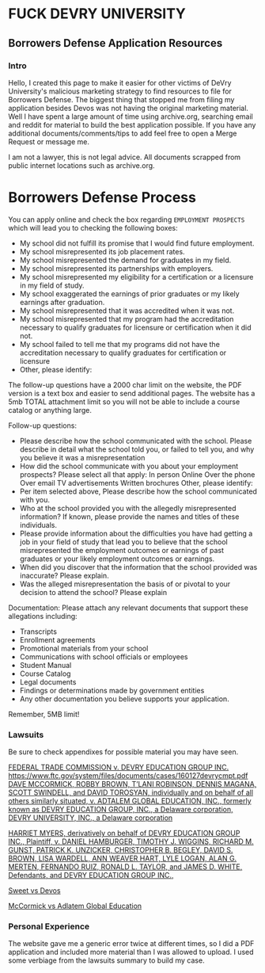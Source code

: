 # FUCK DEVRY UNIVERSITY
## Borrowers Defense Application Resources
### Intro
Hello, I created this page to make it easier for other victims of DeVry University's malicious marketing strategy to find resources to file for Borrowers Defense. The biggest thing that stopped me from filing my application besides Devos was not having the original marketing material. Well I have spent a large amount of time using archive.org, searching email and reddit for material to build the best application possible. If you have any additional documents/comments/tips to add feel free to open a Merge Request or message me.

I am not a lawyer, this is not legal advice. All documents scrapped from public internet locations such as archive.org.

# Borrowers Defense Process

You can apply online and check the box regarding `EMPLOYMENT PROSPECTS` which will lead you to checking the following boxes:
* My school did not fulfill its promise that I would find future employment.
* My school misrepresented its job placement rates.
* My school misrepresented the demand for graduates in my field.
* My school misrepresented its partnerships with employers.
* My school misrepresented my eligibility for a certification or a licensure in my field of study.
* My school exaggerated the earnings of prior graduates or my likely earnings after graduation.
* My school misrepresented that it was accredited when it was not.
* My school misrepresented that my program had the accreditation necessary to qualify graduates for licensure or certification when it did not.
* My school failed to tell me that my programs did not have the accreditation necessary to qualify graduates for certification or licensure
* Other, please identify:

The follow-up questions have a 2000 char limit on the website, the PDF version is a text box and easier to send additional pages. The website has a 5mb TOTAL attachment limit so you will not be able to include a course catalog or anything large.

Follow-up questions:
* Please describe how the school communicated with the school. Please describe in detail what the school told you, or failed to tell you, and why you believe it was a misrepresentation
* How did the school communicate with you about your employment prospects? Please select all that apply:
  In person
  Online
  Over the phone
  Over email
  TV advertisements
  Written brochures
  Other, please identify:
* Per item selected above, Please describe how the school communicated with you.
* Who at the school provided you with the allegedly misrepresented information? If known, please provide the names and titles of these individuals.
* Please provide information about the difficulties you have had getting a job in your field of study that lead you to believe that the school misrepresented the employment outcomes or earnings of past graduates or your likely employment outcomes or earnings.
* When did you discover that the information that the school provided was inaccurate? Please explain.
* Was the alleged misrepresentation the basis of or pivotal to your decision to attend the school? Please explain


Documentation: Please attach any relevant documents that support these allegations including:
* Transcripts
* Enrollment agreements
* Promotional materials from your school
* Communications with school officials or employees
* Student Manual
* Course Catalog
* Legal documents
* Findings or determinations made by government entities
* Any other documentation you believe supports your application.

Remember, 5MB limit!

### Lawsuits
Be sure to check appendixes for possible material you may have seen.

[FEDERAL TRADE COMMISSION v. DEVRY EDUCATION GROUP INC. https://www.ftc.gov/system/files/documents/cases/160127devrycmpt.pdf
DAVE MCCORMICK, ROBBY BROWN, T’LANI ROBINSON, DENNIS MAGANA, SCOTT SWINDELL, and DAVID TOROSYAN, individually and on behalf of all others similarly situated,
v.
ADTALEM GLOBAL EDUCATION, INC., formerly known as DEVRY EDUCATION GROUP, INC., a Delaware corporation, DEVRY UNIVERSITY, INC., a Delaware
corporation](https://www.devryuniversitysettlement.com/home/400/DocumentHandler?docPath=/Documents/2020_05_11_McCormick_v_DeVry_TAC_updated.pdf)

[HARRIET MYERS, derivatively on behalf
of DEVRY EDUCATION GROUP INC.,
Plaintiff,
v.
DANIEL HAMBURGER, TIMOTHY J.
WIGGINS, RICHARD M. GUNST,
PATRICK K. UNZICKER,
CHRISTOPHER B. BEGLEY, DAVID S.
BROWN, LISA WARDELL, ANN
WEAVER HART, LYLE LOGAN, ALAN
G. MERTEN, FERNANDO RUIZ,
RONALD L. TAYLOR, and JAMES D.
WHITE,
Defendants,
and
DEVRY EDUCATION GROUP INC.,](https://www.courthousenews.com/wp-content/uploads/2017/01/devry.pdf)

[Sweet vs Devos](https://casetext.com/case/sweet-v-devos-2)

[McCormick vs Adlatem Global Education](https://www.devryuniversitysettlement.com/home/documents/)

### Personal Experience
The website gave me a generic error twice at different times, so I did a PDF application and included more material than I was allowed to upload. I used some verbiage from the lawsuits summary to build my case. 